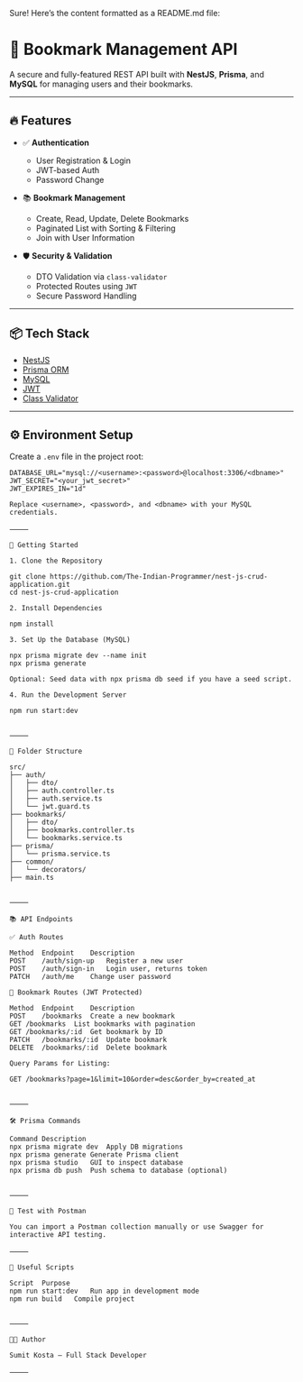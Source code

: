 Sure! Here’s the content formatted as a README.md file:

# 📘 Bookmark Management API

A secure and fully-featured REST API built with **NestJS**, **Prisma**, and **MySQL** for managing users and their bookmarks.

---

## 🔥 Features

- ✅ **Authentication**
  - User Registration & Login
  - JWT-based Auth
  - Password Change

- 📚 **Bookmark Management**
  - Create, Read, Update, Delete Bookmarks
  - Paginated List with Sorting & Filtering
  - Join with User Information

- 🛡️ **Security & Validation**
  - DTO Validation via `class-validator`
  - Protected Routes using `JWT`
  - Secure Password Handling

---

## 📦 Tech Stack

- [NestJS](https://nestjs.com/)  
- [Prisma ORM](https://www.prisma.io/)
- [MySQL](https://www.mysql.com/)
- [JWT](https://jwt.io/)
- [Class Validator](https://github.com/typestack/class-validator)

---

## ⚙️ Environment Setup

Create a `.env` file in the project root:

```env
DATABASE_URL="mysql://<username>:<password>@localhost:3306/<dbname>"
JWT_SECRET="<your_jwt_secret>"
JWT_EXPIRES_IN="1d"

Replace <username>, <password>, and <dbname> with your MySQL credentials.

⸻

🚀 Getting Started

1. Clone the Repository

git clone https://github.com/The-Indian-Programmer/nest-js-crud-application.git
cd nest-js-crud-application

2. Install Dependencies

npm install

3. Set Up the Database (MySQL)

npx prisma migrate dev --name init
npx prisma generate

Optional: Seed data with npx prisma db seed if you have a seed script.

4. Run the Development Server

npm run start:dev


⸻

📁 Folder Structure

src/
├── auth/
│   ├── dto/
│   ├── auth.controller.ts
│   ├── auth.service.ts
│   └── jwt.guard.ts
├── bookmarks/
│   ├── dto/
│   ├── bookmarks.controller.ts
│   └── bookmarks.service.ts
├── prisma/
│   └── prisma.service.ts
├── common/
│   └── decorators/
├── main.ts


⸻

📚 API Endpoints

✅ Auth Routes

Method	Endpoint	Description
POST	/auth/sign-up	Register a new user
POST	/auth/sign-in	Login user, returns token
PATCH	/auth/me	Change user password

📘 Bookmark Routes (JWT Protected)

Method	Endpoint	Description
POST	/bookmarks	Create a new bookmark
GET	/bookmarks	List bookmarks with pagination
GET	/bookmarks/:id	Get bookmark by ID
PATCH	/bookmarks/:id	Update bookmark
DELETE	/bookmarks/:id	Delete bookmark

Query Params for Listing:

GET /bookmarks?page=1&limit=10&order=desc&order_by=created_at


⸻

🛠️ Prisma Commands

Command	Description
npx prisma migrate dev	Apply DB migrations
npx prisma generate	Generate Prisma client
npx prisma studio	GUI to inspect database
npx prisma db push	Push schema to database (optional)


⸻

🧪 Test with Postman

You can import a Postman collection manually or use Swagger for interactive API testing.

⸻

🧰 Useful Scripts

Script	Purpose
npm run start:dev	Run app in development mode
npm run build	Compile project


⸻

👨‍💻 Author

Sumit Kosta – Full Stack Developer

⸻